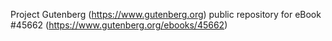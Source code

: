 Project Gutenberg (https://www.gutenberg.org) public repository for eBook #45662 (https://www.gutenberg.org/ebooks/45662)
